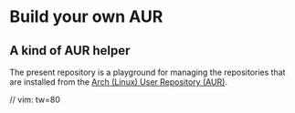# Build your own AUR
## A kind of AUR helper
The present repository is a playground for managing the repositories that are
installed from the [Arch (Linux) User Repository
(AUR)](http://aur.archlinux.org).


// vim: tw=80
